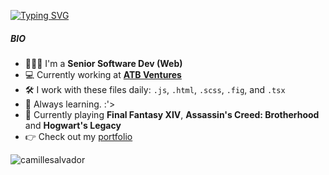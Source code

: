 [![Typing SVG](https://readme-typing-svg.demolab.com?font=Fira+Code&pause=1000&color=9A709A&width=435&lines=Hi%2C+friend!+%F0%9F%91%8B;I'm+Camille++%F0%9F%99%88)](https://git.io/typing-svg)

##### BIO

- 👩🏻‍💻 I'm a **Senior Software Dev (Web)**
- 💻 Currently working at **[ATB Ventures](https://atbventures.com/)**
- 🛠 I work with these files daily: `.js`, `.html`, `.scss`, `.fig`, and `.tsx`
- 🌱 Always learning. :'>
- 👾 Currently playing **Final Fantasy XIV**, **Assassin's Creed: Brotherhood** and **Hogwart's Legacy**
- 👉 Check out my [portfolio](https://camillesalvador.github.io/camillesalvador/) 

<img align="center" src="https://github-readme-stats.vercel.app/api?username=camillesalvador&show_icons=true&locale=en&theme=dark" alt="camillesalvador" />

<!-- <img src="https://github-readme-stats.vercel.app/api/top-langs?username=camillesalvador&layout=compact&theme=dark"/> -->
